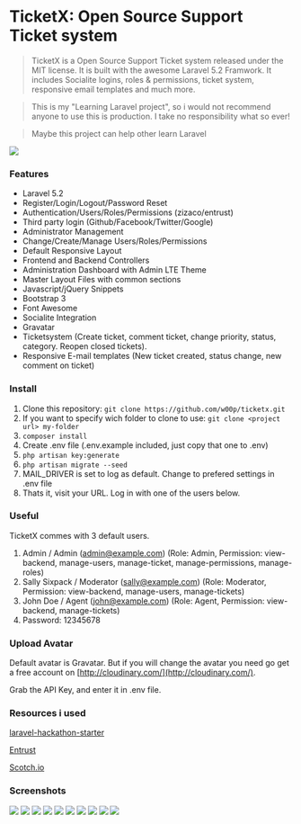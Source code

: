 TicketX: Open Source Support Ticket system
============================================
> TicketX is a Open Source Support Ticket system released under the MIT license. It is built with the awesome Laravel 5.2 Framwork. It includes Socialite logins, roles & permissions, ticket system, responsive email templates and much more.



> This is my "Learning Laravel project", so i would not recommend anyone to use this is production. I take no responsibility what so ever!


> Maybe this project can help other learn Laravel


![](http://ticket.stiligt.no/screenshot/2.png)

### Features

* Laravel 5.2
* Register/Login/Logout/Password Reset
* Authentication/Users/Roles/Permissions (zizaco/entrust)
* Third party login (Github/Facebook/Twitter/Google)
* Administrator Management
* Change/Create/Manage Users/Roles/Permissions
* Default Responsive Layout
* Frontend and Backend Controllers
* Administration Dashboard with Admin LTE Theme
* Master Layout Files with common sections
* Javascript/jQuery Snippets
* Bootstrap 3
* Font Awesome
* Socialite Integration
* Gravatar
* Ticketsystem (Create ticket, comment ticket, change priority, status, category. Reopen closed tickets).
* Responsive E-mail templates (New ticket created, status change, new comment on ticket)

### Install

1. Clone this repository: ```git clone https://github.com/w00p/ticketx.git ``` 
2. If you want to specify wich folder to clone to use: ```git clone <project url> my-folder```
3. ```composer install```
4. Create .env file (.env.example included, just copy that one to .env)
5. ```php artisan key:generate```
6. ```php artisan migrate --seed```
7. MAIL_DRIVER is set to log as default. Change to prefered settings in .env file
9. Thats it, visit your URL. Log in with one of the users below.

### Useful

TicketX commes with 3 default users. 
1. Admin / Admin (admin@example.com) (Role: Admin, Permission: view-backend, manage-users, manage-ticket, manage-permissions, manage-roles)
2. Sally Sixpack / Moderator (sally@example.com) (Role: Moderator, Permission: view-backend, manage-users, manage-tickets)
3. John Doe / Agent (john@example.com) (Role: Agent, Permission: view-backend, manage-tickets)
4. Password: 12345678

### Upload Avatar 

Default avatar is Gravatar. But if you will change the avatar you need go get a free account on [http://cloudinary.com/](http://cloudinary.com/).


Grab the API Key, and enter it in .env file.

### Resources i used

[laravel-hackathon-starter](https://github.com/unicodeveloper/laravel-hackathon-starter)


[Entrust](https://github.com/Zizaco/entrust)


[Scotch.io](https://scotch.io/tutorials/build-a-support-ticket-application-with-laravel-part-1)

### Screenshots

![](http://ticket.stiligt.no/screenshot/1.png)
![](http://ticket.stiligt.no/screenshot/3.png)
![](http://ticket.stiligt.no/screenshot/4.png)
![](http://ticket.stiligt.no/screenshot/5.png)
![](http://ticket.stiligt.no/screenshot/6.png)
![](http://ticket.stiligt.no/screenshot/7.png)
![](http://ticket.stiligt.no/screenshot/8.png)
![](http://ticket.stiligt.no/screenshot/9.png)
![](http://ticket.stiligt.no/screenshot/10.png)
![](http://ticket.stiligt.no/screenshot/12.png)
